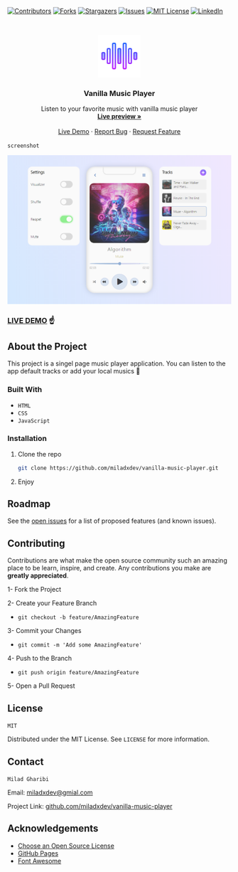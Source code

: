 [![Contributors][contributors-shield]][contributors-url]
[![Forks][forks-shield]][forks-url]
[![Stargazers][stars-shield]][stars-url]
[![Issues][issues-shield]][issues-url]
[![MIT License][license-shield]][license-url]
[![LinkedIn][linkedin-shield]][linkedin-url]

<!-- PROJECT LOGO -->
<br />
<p align="center">
  <a href="https://github.com/miladxdev/vanilla-music-player">
    <img src="img/logo.png" alt="Logo" width="96" height="96">
  </a>

  <h3 align="center">Vanilla Music Player</h3>

  <p align="center">
    Listen to your favorite music with vanilla music player
    <br />
    <a href="https://miladxdev.github.io/vanilla-music-player/"><strong>Live preview »</strong></a>
    <br />
    <br />
    <a href="https://miladxdev.github.io/vanilla-music-player/">Live Demo</a>
    ·
    <a href="https://github.com/miladxdev/vanilla-music-player/issues">Report Bug</a>
    ·
    <a href="https://github.com/miladxdev/vanilla-music-player/issues">Request Feature</a>
  </p>
</p>

`screenshot`

![Product Name Screen Shot][product-screenshot]

### [LIVE DEMO](https://miladxdev.github.io/vanilla-music-player/) ☝

## About the Project

This project is a singel page music player application. You can listen to the app default tracks or add your local musics 🎵

### Built With

- `HTML`
- `CSS`
- `JavaScript`

<!-- GETTING STARTED -->

### Installation

1. Clone the repo
   ```sh
   git clone https://github.com/miladxdev/vanilla-music-player.git
   ```
2. Enjoy

<!-- USAGE EXAMPLES -->

<!-- ROADMAP -->

## Roadmap

See the [open issues](https://github.com/miladxdev/vanilla-music-player/issues) for a list of proposed features (and known issues).

<!-- CONTRIBUTING -->

## Contributing

Contributions are what make the open source community such an amazing place to be learn, inspire, and create. Any contributions you make are **greatly appreciated**.

1- Fork the Project

2- Create your Feature Branch

- `git checkout -b feature/AmazingFeature`

3- Commit your Changes

- `git commit -m 'Add some AmazingFeature'`

4- Push to the Branch

- `git push origin feature/AmazingFeature`

5- Open a Pull Request

<!-- LICENSE -->

## License

`MIT`

Distributed under the MIT License. See `LICENSE` for more information.

<!-- CONTACT -->

## Contact

`Milad Gharibi`

Email: miladxdev@gmial.com

Project Link: [github.com/miladxdev/vanilla-music-player](https://github.com/miladxdev/vanilla-music-player)

<!-- ACKNOWLEDGEMENTS -->

## Acknowledgements

- [Choose an Open Source License](https://choosealicense.com)
- [GitHub Pages](https://pages.github.com)
- [Font Awesome](https://fontawesome.com)

<!-- MARKDOWN LINKS & IMAGES -->
<!-- https://www.markdownguide.org/basic-syntax/#reference-style-links -->

[contributors-shield]: https://img.shields.io/github/contributors/miladxdev/vanilla-music-player.svg?style=for-the-badge
[contributors-url]: https://github.com/miladxdev/vanilla-music-player/graphs/contributors
[forks-shield]: https://img.shields.io/github/forks/miladxdev/vanilla-music-player.svg?style=for-the-badge
[forks-url]: https://github.com/miladxdev/vanilla-music-player/network/members
[stars-shield]: https://img.shields.io/github/stars/miladxdev/vanilla-music-player.svg?style=for-the-badge
[stars-url]: https://github.com/miladxdev/vanilla-music-player/stargazers
[issues-shield]: https://img.shields.io/github/issues/miladxdev/vanilla-music-player.svg?style=for-the-badge
[issues-url]: https://github.com/miladxdev/vanilla-music-player/issues
[license-shield]: https://img.shields.io/github/license/miladxdev/vanilla-music-player.svg?style=for-the-badge
[license-url]: https://github.com/miladxdev/vanilla-music-player/blob/master/LICENSE.txt
[linkedin-shield]: https://img.shields.io/badge/-LinkedIn-black.svg?style=for-the-badge&logo=linkedin&colorB=555
[linkedin-url]: https://www.linkedin.com/in/itsmilad/
[product-screenshot]: img/screenshot.png
